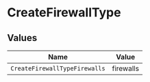 # CreateFirewallType


## Values

| Name                          | Value                         |
| ----------------------------- | ----------------------------- |
| `CreateFirewallTypeFirewalls` | firewalls                     |